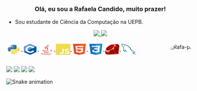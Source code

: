 <h3 align="center">Olá, eu sou a Rafaela Candido, muito prazer!</h3>

- Sou estudante de Ciência da Computação na UEPB.
  
 <div align="center">
  <a href="https://github.com/refeita">
  <img height="130em" src="https://github-readme-stats.vercel.app/api?username=refeita&show_icons=true&theme=dracula&include_all_commits=true&count_private=true"/>
  <img height="130em" src="https://github-readme-stats.vercel.app/api/top-langs/?username=refeita&layout=compact&langs_count=7&theme=dracula"/>
</div>
  
  <div style="display: inline_block"><br>
  <img align="center" alt="Rafa-Python" height="30" width="40" src="https://raw.githubusercontent.com/devicons/devicon/master/icons/python/python-original.svg">
  <img align="center" alt="Rafa-C" height="30" width="40" src="https://raw.githubusercontent.com/devicons/devicon/master/icons/c/c-original.svg">
  <img align="center" alt="Rafa-Java" height="30" width="40" src="https://raw.githubusercontent.com/devicons/devicon/master/icons/java/java-plain.svg">
  <img align="center" alt="Rafa-Js" height="30" width="40" src="https://raw.githubusercontent.com/devicons/devicon/master/icons/javascript/javascript-plain.svg">
  <img align="center" alt="Rafa-HTML" height="30" width="40" src="https://raw.githubusercontent.com/devicons/devicon/master/icons/html5/html5-original.svg">
  <img align="center" alt="Rafa-CSS" height="30" width="40" src="https://raw.githubusercontent.com/devicons/devicon/master/icons/css3/css3-original.svg">
  <img align="center" alt="Rafa-Ruby" height="30" width="40" src="https://raw.githubusercontent.com/devicons/devicon/master/icons/ruby/ruby-original.svg">
  <img align="center" alt="Rafa-Mysql" height="30" width="40" src="https://raw.githubusercontent.com/devicons/devicon/master/icons/mysql/mysql-original.svg">


  <img align="right" alt="Rafa-pic" height="130" style="border-radius:50px;" src="https://cdn.discordapp.com/attachments/935651217680511058/941520138170171402/ezgif.com-gif-maker.gif">
</div>

##
  <div> 
  <a href="https://instagram.com/rafaelacandidu" target="_blank"><img src="https://img.shields.io/badge/-Instagram-%23E4405F?style=for-the-badge&logo=instagram&logoColor=white" target="_blank"></a>
 <a href="https://discord.gg/BkbMX82C" target="_blank"><img src="https://img.shields.io/badge/Discord-7289DA?style=for-the-badge&logo=discord&logoColor=white" target="_blank"></a> 
  <a href = "mailto:rafaela.fernandes@aluno.uepb.edu.br"><img src="https://img.shields.io/badge/-Gmail-%23E4405F?style=for-the-badge&logo=gmail&logoColor=white" target="_blank"></a>
  <a href="https://www.linkedin.com/in/rafaela-candido/" target="_blank"><img src="https://img.shields.io/badge/-LinkedIn-%230077B5?style=for-the-badge&logo=linkedin&logoColor=white" target="_blank"></a> 
</div>
  
![Snake animation](https://github.com/refeita/refeita/blob/output/github-contribution-grid-snake.svg)
